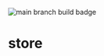 ![main branch build badge](https://github.com/devtty/store/actions/workflows/maven.yml/badge.svg?branch=main)

store
=====
